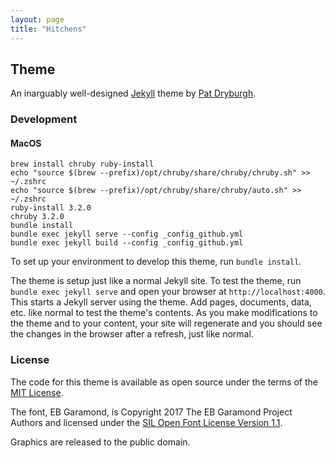 ```yaml
---
layout: page
title: "Hitchens"
---
```


## Theme
An inarguably well-designed [Jekyll](http://jekyllrb.com) theme by [Pat Dryburgh](https://patdryburgh.com).


### Development

#### MacOS
```
brew install chruby ruby-install
echo "source $(brew --prefix)/opt/chruby/share/chruby/chruby.sh" >> ~/.zshrc
echo "source $(brew --prefix)/opt/chruby/share/chruby/auto.sh" >> ~/.zshrc     
ruby-install 3.2.0
chruby 3.2.0
bundle install
bundle exec jekyll serve --config _config_github.yml
bundle exec jekyll build --config _config_github.yml
```



To set up your environment to develop this theme, run `bundle install`.

The theme is setup just like a normal Jekyll site. To test the theme, run `bundle exec jekyll serve` and open your browser at `http://localhost:4000`. This starts a Jekyll server using the theme. Add pages, documents, data, etc. like normal to test the theme's contents. As you make modifications to the theme and to your content, your site will regenerate and you should see the changes in the browser after a refresh, just like normal.

### License

The code for this theme is available as open source under the terms of the [MIT License](https://opensource.org/licenses/MIT).

The font, EB Garamond, is Copyright 2017 The EB Garamond Project Authors and licensed under the [SIL Open Font License Version 1.1](https://github.com/patdryburgh/hitchens/blob/master/assets/fonts/OFL.txt).

Graphics are released to the public domain.
